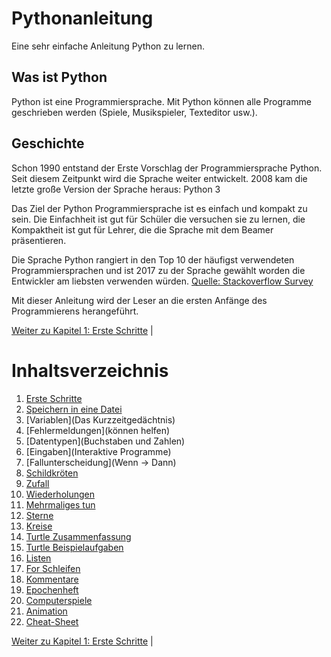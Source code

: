 # Pythonanleitung
Eine sehr einfache Anleitung Python zu lernen.

## Was ist Python
Python ist eine Programmiersprache. Mit Python können alle Programme geschrieben
werden (Spiele, Musikspieler, Texteditor usw.).

## Geschichte

Schon 1990 entstand der Erste Vorschlag der Programmiersprache Python.
Seit diesem Zeitpunkt wird die Sprache weiter entwickelt.
2008 kam die letzte große Version der Sprache heraus: Python 3

Das Ziel der Python Programmiersprache ist es einfach und kompakt zu sein.
Die Einfachheit ist gut für Schüler die versuchen sie zu lernen,
die Kompaktheit ist gut für Lehrer, die die Sprache mit dem Beamer
präsentieren.

Die Sprache Python rangiert in den Top 10 der häufigst verwendeten
Programmiersprachen und ist 2017 zu der Sprache gewählt worden die Entwickler am
liebsten verwenden würden.
[Quelle: Stackoverflow Survey](https://insights.stackoverflow.com/survey/2017)


Mit dieser Anleitung wird der Leser an die ersten Anfänge des Programmierens herangeführt.

[Weiter zu Kapitel 1: Erste Schritte]() | 

# Inhaltsverzeichnis

 1. [Erste Schritte]()
 1. [Speichern in eine Datei]()
 1. [Variablen](Das Kurzzeitgedächtnis)
 1. [Fehlermeldungen](können helfen)
 1. [Datentypen](Buchstaben und Zahlen)
 1. [Eingaben](Interaktive Programme)
 1. [Fallunterscheidung](Wenn -> Dann)
 1. [Schildkröten]()
 1. [Zufall]()
 1. [Wiederholungen]()
 1. [Mehrmaliges tun]()
 1. [Sterne]()
 1. [Kreise]()
 1. [Turtle Zusammenfassung]()
 1. [Turtle Beispielaufgaben]()
 1. [Listen]()
 1. [For Schleifen]()
 1. [Kommentare]()
 1. [Epochenheft]()
 1. [Computerspiele]()
 1. [Animation]()
 1. [Cheat-Sheet]()

[Weiter zu Kapitel 1: Erste Schritte]() | 
